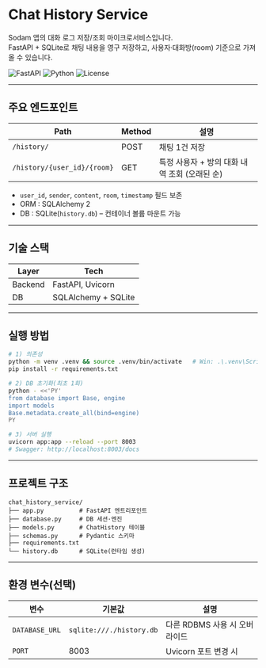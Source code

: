 # Chat History Service

Sodam 앱의 대화 로그 저장/조회 마이크로서비스입니다.  
FastAPI + SQLite로 채팅 내용을 영구 저장하고, 사용자·대화방(room) 기준으로 가져올 수 있습니다.

![FastAPI](https://img.shields.io/badge/FastAPI-0.111.0-009688?logo=fastapi&logoColor=white)
![Python](https://img.shields.io/badge/python-3.11-blue)
![License](https://img.shields.io/badge/license-MIT-green)

---

## 주요 엔드포인트
| Path | Method | 설명 |
|------|--------|------|
| `/history/` | POST | 채팅 1건 저장 |
| `/history/{user_id}/{room}` | GET | 특정 사용자 + 방의 대화 내역 조회 (오래된 순) |

* `user_id`, `sender`, `content`, `room`, `timestamp` 필드 보존  
* ORM : SQLAlchemy 2  
* DB : SQLite(`history.db`) – 컨테이너 볼륨 마운트 가능

---

## 기술 스택
| Layer | Tech |
|-------|------|
| Backend | FastAPI, Uvicorn |
| DB | SQLAlchemy + SQLite |

---

## 실행 방법

```bash
# 1) 의존성
python -m venv .venv && source .venv/bin/activate   # Win: .\.venv\Scripts\activate
pip install -r requirements.txt

# 2) DB 초기화(최초 1회)
python - <<'PY'
from database import Base, engine
import models
Base.metadata.create_all(bind=engine)
PY

# 3) 서버 실행
uvicorn app:app --reload --port 8003
# Swagger: http://localhost:8003/docs
````

---

## 프로젝트 구조

```text
chat_history_service/
├── app.py          # FastAPI 엔트리포인트
├── database.py     # DB 세션·엔진
├── models.py       # ChatHistory 테이블
├── schemas.py      # Pydantic 스키마
├── requirements.txt
└── history.db      # SQLite(런타임 생성)
```

---

## 환경 변수(선택)

| 변수             | 기본값                      | 설명                  |
| -------------- | ------------------------ | ------------------- |
| `DATABASE_URL` | `sqlite:///./history.db` | 다른 RDBMS 사용 시 오버라이드 |
| `PORT`         | 8003                     | Uvicorn 포트 변경 시     |
